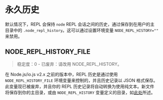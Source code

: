 # 永久历史

默认情况下，REPL 会保持 `node` REPL 会话之间的历史，通过保存到在用户的主目录中的 `.node_repl_history`。这可以通过设置环境变量 `NODE_REPL_HISTORY=""` 来禁用。

## NODE_REPL_HISTORY_FILE

> 稳定度：0 - 已废弃：请改用 NODE_REPL_HISTORY。

在 Node.js/io.js v2.x 之前的版本中，REPL 历史是通过使用 `NODE_REPL_HISTORY_FILE` 环境变量来控制的，并且历史记录以 JSON 格式保存。此变量现已被废弃，并且你的 REPL 历史记录将自动转换为使用纯文本。新文件将保存到你的主目录，或由 `NODE_REPL_HISTORY` 变量定义的目录，如[此处](./environment_variable_options.md#)所述。
